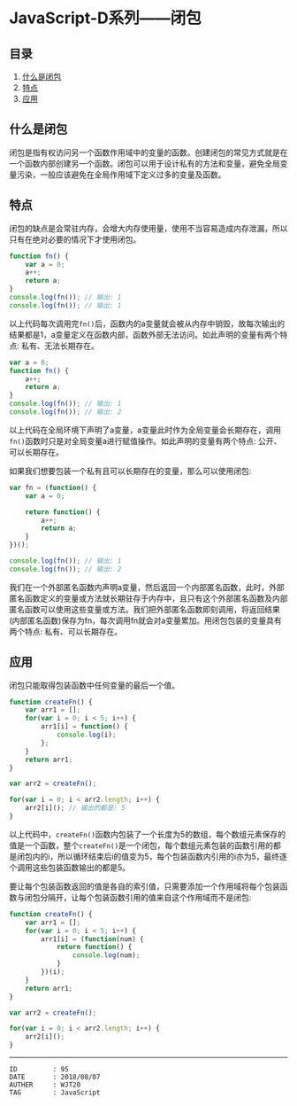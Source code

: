 
# JavaScript-D系列——闭包 #

## 目录 ##

1. [什么是闭包](#href1)
2. [特点](#href2)
3. [应用](#href3)

## <a name="href1">什么是闭包</a> ##

闭包是指有权访问另一个函数作用域中的变量的函数。创建闭包的常见方式就是在一个函数内部创建另一个函数。闭包可以用于设计私有的方法和变量，避免全局变量污染，一般应该避免在全局作用域下定义过多的变量及函数。

## <a name="href2">特点</a> ##

闭包的缺点是会常驻内存，会增大内存使用量，使用不当容易造成内存泄漏，所以只有在绝对必要的情况下才使用闭包。

```js
function fn() {
    var a = 0;
    a++;
    return a;
}
console.log(fn()); // 输出: 1
console.log(fn()); // 输出: 1
```

以上代码每次调用完`fn()`后，函数内的a变量就会被从内存中销毁，故每次输出的结果都是1，a变量定义在函数内部，函数外部无法访问。如此声明的变量有两个特点: 私有、无法长期存在。

```js
var a = 0;
function fn() {
    a++;
    return a;
}
console.log(fn()); // 输出: 1
console.log(fn()); // 输出: 2
```

以上代码在全局环境下声明了a变量，a变量此时作为全局变量会长期存在，调用`fn()`函数时只是对全局变量a进行赋值操作。如此声明的变量有两个特点: 公开、可以长期存在。

如果我们想要包装一个私有且可以长期存在的变量，那么可以使用闭包:

```js
var fn = (function() {
    var a = 0;

    return function() {
        a++;
        return a;
    }
})();

console.log(fn()); // 输出: 1
console.log(fn()); // 输出: 2
```

我们在一个外部匿名函数内声明a变量，然后返回一个内部匿名函数，此时，外部匿名函数定义的变量或方法就长期驻存于内存中，且只有这个外部匿名函数及内部匿名函数可以使用这些变量或方法。我们把外部匿名函数即刻调用，将返回结果(内部匿名函数)保存为fn，每次调用fn就会对a变量累加。用闭包包装的变量具有两个特点: 私有、可以长期存在。

## <a name="href3">应用</a> ##

闭包只能取得包装函数中任何变量的最后一个值。

```js
function createFn() {
    var arr1 = [];
    for(var i = 0; i < 5; i++) {
        arr1[i] = function() {
            console.log(i);
        };
    }
    return arr1;
}

var arr2 = createFn();

for(var i = 0; i < arr2.length; i++) {
    arr2[i](); // 输出的都是: 5
}
```

以上代码中，`createFn()`函数内包装了一个长度为5的数组，每个数组元素保存的值是一个函数，整个`createFn()`是一个闭包，每个数组元素包装的函数引用的都是闭包内的i，所以循环结束后i的值变为5，每个包装函数内引用的i亦为5，最终逐个调用这些包装函数输出的都是5。

要让每个包装函数返回的值是各自的索引值，只需要添加一个作用域将每个包装函数与闭包分隔开，让每个包装函数引用的值来自这个作用域而不是闭包:

```js
function createFn() {
    var arr1 = [];
    for(var i = 0; i < 5; i++) {
        arr1[i] = (function(num) {
            return function() {
                console.log(num);
            }
        })(i);
    }
    return arr1;
}

var arr2 = createFn();

for(var i = 0; i < arr2.length; i++) {
    arr2[i]();
}
```

---

```
ID         : 95
DATE       : 2018/08/07
AUTHER     : WJT20
TAG        : JavaScript
```
